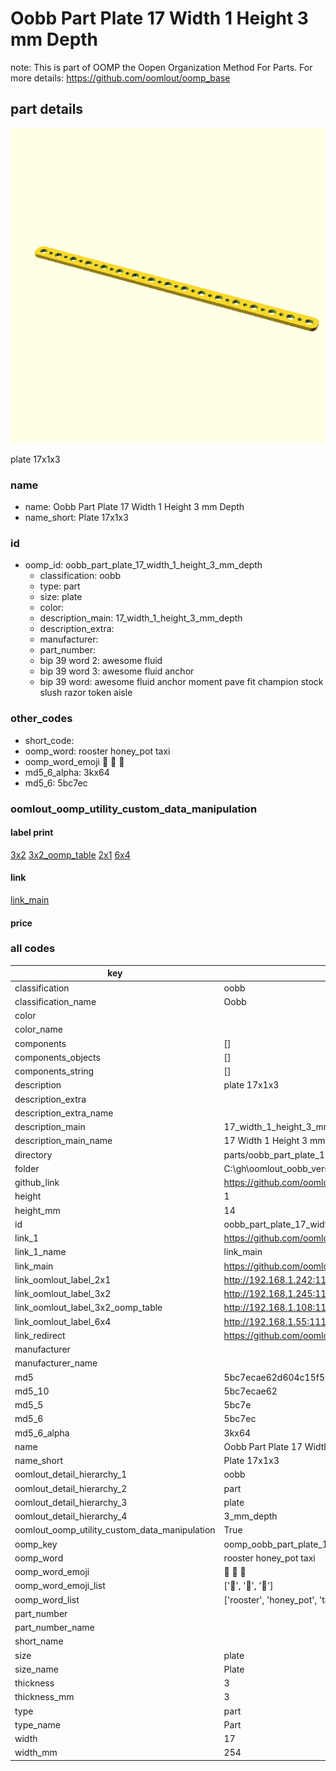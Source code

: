 # Oobb Part Plate 17 Width 1 Height 3 mm Depth  

note: This is part of OOMP the Oopen Organization Method For Parts. For more details: https://github.com/oomlout/oomp_base

##  part details
  

[![](3dpr.png)](3dpr.png)

plate 17x1x3



### name
* name: Oobb Part Plate 17 Width 1 Height 3 mm Depth
* name_short: Plate 17x1x3 
### id
* oomp_id: oobb_part_plate_17_width_1_height_3_mm_depth
  * classification: oobb
  * type: part
  * size: plate
  * color: 
  * description_main: 17_width_1_height_3_mm_depth
  * description_extra: 
  * manufacturer: 
  * part_number: 
  * bip 39 word 2: awesome fluid
  * bip 39 word 3: awesome fluid anchor
  * bip 39 word: awesome fluid anchor moment pave fit champion stock slush razor token aisle

### other_codes
* short_code: 
* oomp_word: rooster honey_pot taxi
* oomp_word_emoji :rooster: :honey_pot: :taxi:
* md5_6_alpha: 3kx64
* md5_6: 5bc7ec






### oomlout_oomp_utility_custom_data_manipulation
#### label print
[3x2](http://192.168.1.245:1112/?label=oomp%203kx64)
[3x2_oomp_table](http://192.168.1.108:1112/?label=oomp%203kx64)
[2x1](http://192.168.1.242:1112/?label=oomp%203kx64)
[6x4](http://192.168.1.55:1112/?label=oomp%203kx64)    

#### link

[link_main](https://github.com/oomlout/oomlout_oobb_version_4_generated_parts/tree/main/navigation_oomp/oobb/part/plate/17_width_1_height_3_mm_depth/part)                              

#### price







### all codes 
| key | value |  
| --- | --- |  
| classification | oobb |  
| classification_name | Oobb |  
| color |  |  
| color_name |  |  
| components | [] |  
| components_objects | [] |  
| components_string | [] |  
| description | plate 17x1x3 |  
| description_extra |  |  
| description_extra_name |  |  
| description_main | 17_width_1_height_3_mm_depth |  
| description_main_name | 17 Width 1 Height 3 mm Depth |  
| directory | parts/oobb_part_plate_17_width_1_height_3_mm_depth |  
| folder | C:\gh\oomlout_oobb_version_4_generated_parts\parts\oobb_part_plate_17_width_1_height_3_mm_depth |  
| github_link | https://github.com/oomlout/oomlout_oomp_part_src/tree/main/parts/oobb_part_plate_17_width_1_height_3_mm_depth |  
| height | 1 |  
| height_mm | 14 |  
| id | oobb_part_plate_17_width_1_height_3_mm_depth |  
| link_1 | https://github.com/oomlout/oomlout_oobb_version_4_generated_parts/tree/main/navigation_oomp/oobb/part/plate/17_width_1_height_3_mm_depth/part |  
| link_1_name | link_main |  
| link_main | https://github.com/oomlout/oomlout_oobb_version_4_generated_parts/tree/main/navigation_oomp/oobb/part/plate/17_width_1_height_3_mm_depth/part |  
| link_oomlout_label_2x1 | http://192.168.1.242:1112/?label=oomp%203kx64 |  
| link_oomlout_label_3x2 | http://192.168.1.245:1112/?label=oomp%203kx64 |  
| link_oomlout_label_3x2_oomp_table | http://192.168.1.108:1112/?label=oomp%203kx64 |  
| link_oomlout_label_6x4 | http://192.168.1.55:1112/?label=oomp%203kx64 |  
| link_redirect | https://github.com/oomlout/oomlout_oobb_version_4_generated_parts/tree/main/parts/oobb_plate_17_01_03 |  
| manufacturer |  |  
| manufacturer_name |  |  
| md5 | 5bc7ecae62d604c15f50c8ee10d66884 |  
| md5_10 | 5bc7ecae62 |  
| md5_5 | 5bc7e |  
| md5_6 | 5bc7ec |  
| md5_6_alpha | 3kx64 |  
| name | Oobb Part Plate 17 Width 1 Height 3 mm Depth |  
| name_short | Plate 17x1x3  |  
| oomlout_detail_hierarchy_1 | oobb |  
| oomlout_detail_hierarchy_2 | part |  
| oomlout_detail_hierarchy_3 | plate |  
| oomlout_detail_hierarchy_4 | 3_mm_depth |  
| oomlout_oomp_utility_custom_data_manipulation | True |  
| oomp_key | oomp_oobb_part_plate_17_width_1_height_3_mm_depth |  
| oomp_word | rooster honey_pot taxi |  
| oomp_word_emoji | :rooster: :honey_pot: :taxi: |  
| oomp_word_emoji_list | [':rooster:', ':honey_pot:', ':taxi:'] |  
| oomp_word_list | ['rooster', 'honey_pot', 'taxi'] |  
| part_number |  |  
| part_number_name |  |  
| short_name |  |  
| size | plate |  
| size_name | Plate |  
| thickness | 3 |  
| thickness_mm | 3 |  
| type | part |  
| type_name | Part |  
| width | 17 |  
| width_mm | 254 |  
